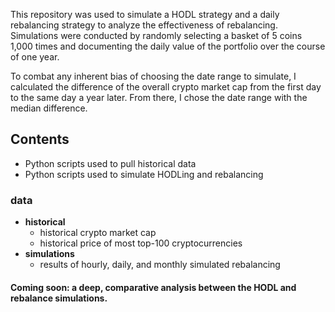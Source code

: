 This repository was used to simulate a HODL strategy and a daily rebalancing strategy to analyze the effectiveness of rebalancing.
Simulations were conducted by randomly selecting a basket of 5 coins 1,000 times and documenting the daily value of the portfolio over the course of one year.

To combat any inherent bias of choosing the date range to simulate, I calculated the difference of the overall crypto market cap from the
first day to the same day a year later.  From there, I chose the date range with the median difference.

## Contents

* Python scripts used to pull historical data
* Python scripts used to simulate HODLing and rebalancing

### data
  * __historical__
     * historical crypto market cap
     * historical price of most top-100 cryptocurrencies
  * __simulations__
     * results of hourly, daily, and monthly simulated rebalancing
  
#### Coming soon: a deep, comparative analysis between the HODL and rebalance simulations.
